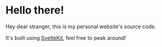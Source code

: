 # Hello there!

Hey dear stranger, this is my personal website's source code.

It's built using [SvelteKit](https://kit.svelte.dev/), feel free to peak around!
